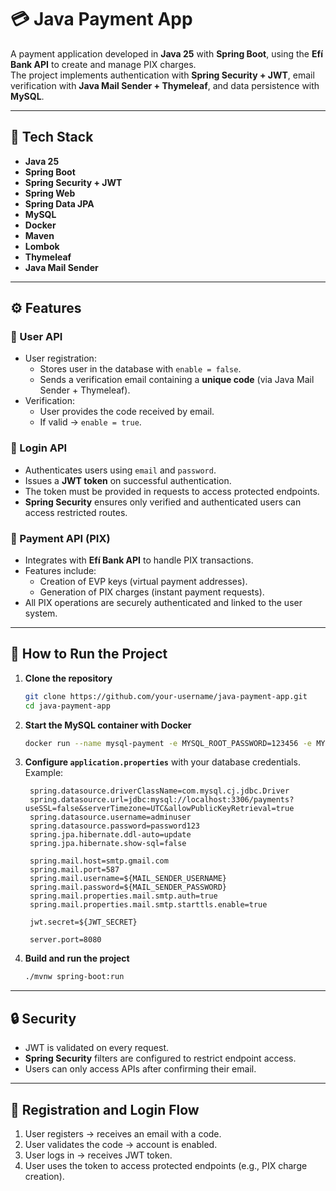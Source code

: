 # 💳 Java Payment App

A payment application developed in **Java 25** with **Spring Boot**, using the **Efí Bank API** to create and manage PIX charges.  
The project implements authentication with **Spring Security + JWT**, email verification with **Java Mail Sender + Thymeleaf**, and data persistence with **MySQL**.

---

## 🚀 Tech Stack

- **Java 25**  
- **Spring Boot**  
- **Spring Security + JWT**  
- **Spring Web**  
- **Spring Data JPA**  
- **MySQL**  
- **Docker**  
- **Maven**  
- **Lombok**  
- **Thymeleaf**  
- **Java Mail Sender**  

---

## ⚙️ Features

### 🔐 User API
- User registration:
  - Stores user in the database with `enable = false`.
  - Sends a verification email containing a **unique code** (via Java Mail Sender + Thymeleaf).  
- Verification:
  - User provides the code received by email.
  - If valid → `enable = true`.

### 🔑 Login API
- Authenticates users using `email` and `password`.  
- Issues a **JWT token** on successful authentication.  
- The token must be provided in requests to access protected endpoints.  
- **Spring Security** ensures only verified and authenticated users can access restricted routes.

### 💸 Payment API (PIX)
- Integrates with **Efí Bank API** to handle PIX transactions.  
- Features include:
  - Creation of EVP keys (virtual payment addresses).  
  - Generation of PIX charges (instant payment requests).  
- All PIX operations are securely authenticated and linked to the user system.  

---

## 🐳 How to Run the Project

1. **Clone the repository**  
   ```bash
   git clone https://github.com/your-username/java-payment-app.git
   cd java-payment-app
   ```

2. **Start the MySQL container with Docker**  
   ```bash
   docker run --name mysql-payment -e MYSQL_ROOT_PASSWORD=123456 -e MYSQL_DATABASE=paymentdb -p 3306:3306 -d mysql:8
   ```

3. **Configure `application.properties`** with your database credentials.  
   Example:
   ```properties
    spring.datasource.driverClassName=com.mysql.cj.jdbc.Driver
    spring.datasource.url=jdbc:mysql://localhost:3306/payments?useSSL=false&serverTimezone=UTC&allowPublicKeyRetrieval=true
    spring.datasource.username=adminuser
    spring.datasource.password=password123
    spring.jpa.hibernate.ddl-auto=update
    spring.jpa.hibernate.show-sql=false
    
    spring.mail.host=smtp.gmail.com
    spring.mail.port=587
    spring.mail.username=${MAIL_SENDER_USERNAME}
    spring.mail.password=${MAIL_SENDER_PASSWORD}
    spring.mail.properties.mail.smtp.auth=true
    spring.mail.properties.mail.smtp.starttls.enable=true
    
    jwt.secret=${JWT_SECRET}
    
    server.port=8080
   ```

4. **Build and run the project**  
   ```bash
   ./mvnw spring-boot:run
   ```

---

## 🔒 Security

- JWT is validated on every request.  
- **Spring Security** filters are configured to restrict endpoint access.  
- Users can only access APIs after confirming their email.  

---

## 📧 Registration and Login Flow

1. User registers → receives an email with a code.  
2. User validates the code → account is enabled.  
3. User logs in → receives JWT token.  
4. User uses the token to access protected endpoints (e.g., PIX charge creation).  

